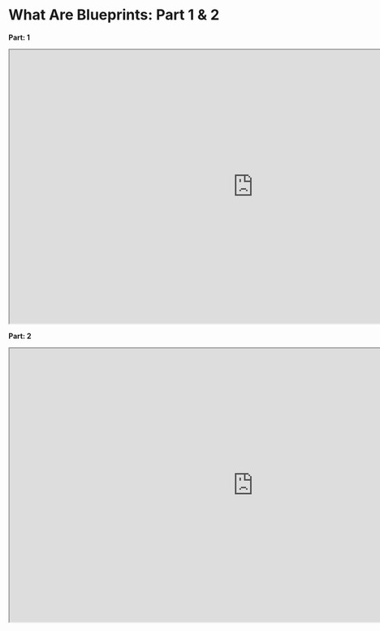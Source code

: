 # What Are Blueprints: Part 1 & 2

<p><strong>Part: 1</strong></p>
<p><iframe src="https://www.youtube.com/embed/-iPxzrFbIrU" width="960" height="540" allowfullscreen="allowfullscreen" allow="accelerometer; autoplay; clipboard-write; encrypted-media; gyroscope; picture-in-picture"></iframe></p>
<p><strong>Part: 2</strong></p>
<p><iframe src="https://www.youtube.com/embed/zNmvCFCxF-4" width="960" height="540" allowfullscreen="allowfullscreen" allow="accelerometer; autoplay; clipboard-write; encrypted-media; gyroscope; picture-in-picture"></iframe></p>
<p>&nbsp;</p>
